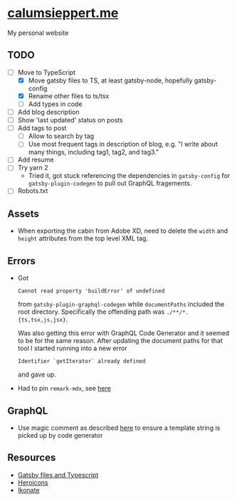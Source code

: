 # [calumsieppert.me](https://calumsieppert.me)

My personal website

## TODO

-   [ ] Move to TypeScript
    -   [x] Move gatsby files to TS, at least gatsby-node, hopefully gatsby-config
    -   [x] Rename other files to ts/tsx
    -   [ ] Add types in code
-   [ ] Add blog description
-   [ ] Show 'last updated' status on posts
-   [ ] Add tags to post
    -   [ ] Allow to search by tag
    -   [ ] Use most frequent tags in description of blog, e.g. "I write about
            many things, including tag1, tag2, and tag3."
-   [ ] Add resume
-   [ ] Try yarn 2
    -   Tried it, got stuck referencing the dependencies in `gatsby-config` for
        `gatsby-plugin-codegen` to pull out GraphQL fragements.
-   [ ] Robots.txt

## Assets

-   When exporting the cabin from Adobe XD, need to delete the `width` and
    `height` attributes from the top level XML tag.

## Errors

- Got

  ```
  Cannot read property 'buildError' of undefined
  ```
  
  from `gatsby-plugin-graphql-codegen` while `documentPaths` included the root
  directory. Specifically the offending path was `./**/*.{ts,tsx,js,jsx}`.
  
  Was also getting this error with GraphQL Code Generator and it seemed to be for
  the same reason. After updating the document paths for that tool I started
  running into a new error
  
  ```
  Identifier `getIterator` already defined
  ```
  
  and gave up.

- Had to pin `remark-mdx`, see [here](https://github.com/gatsbyjs/gatsby/issues/33713)

## GraphQL

-   Use magic comment as described
    [here](https://graphql-code-generator.com/docs/getting-started/documents-field/#graphql-tag-pluck)
    to ensure a template string is picked up by code generator

## Resources

-   [Gatsby files and Typescript](https://www.extensive.one/converting-gatsby-config-and-node-api-to-typescript/)
-   [Heroicons](https://heroicons.com/)
-   [Ikonate](https://ikonate.com/)